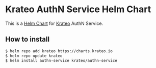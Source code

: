 # Krateo AuthN Service Helm Chart

This is a [Helm Chart](https://helm.sh/docs/topics/charts/) for [Krateo](https://github.com/krateoplatformops/) AuthN Service.


## How to install

```sh
$ helm repo add krateo https://charts.krateo.io
$ helm repo update krateo
$ helm install authn-service krateo/authn-service 
```
